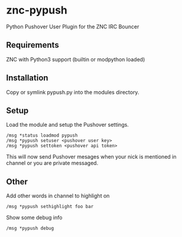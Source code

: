 # znc-pypush
Python Pushover User Plugin for the ZNC IRC Bouncer

## Requirements
ZNC with Python3 support (builtin or modpython loaded)

## Installation
Copy or symlink pypush.py into the modules directory.

## Setup
Load the module and setup the Pushover settings.
```
/msg *status loadmod pypush
/msg *pypush setuser <pushover user key>
/msg *pypush settoken <pushover api token>
```
This will now send Pushover mesages when your nick is mentioned in channel or you are private messaged.
## Other
Add other words in channel to highlight on
```
/msg *pypush sethighlight foo bar
```
Show some debug info
```
/msg *pypush debug
```
